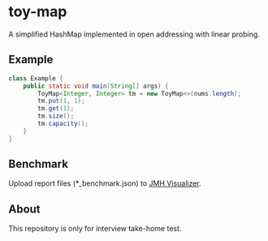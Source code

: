 # toy-map

A simplified HashMap implemented in open addressing with linear probing.

## Example
```java
class Example {
    public static void main(String[] args) {
        ToyMap<Integer, Integer> tm = new ToyMap<>(nums.length);
        tm.put(1, 1);
        tm.get(1);
        tm.size();
        tm.capacity();
    }
}
```

## Benchmark
Upload report files (*_benchmark.json) to [JMH Visualizer](https://jmh.morethan.io).

## About
This repository is only for interview take-home test.